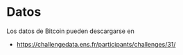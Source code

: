 # Datos 

Los datos de Bitcoin pueden descargarse en 
- https://challengedata.ens.fr/participants/challenges/31/
